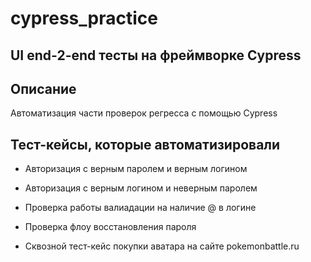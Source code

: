 # cypress_practice

<h2>UI end-2-end тесты на фреймворке Cypress</h2>


## Описание 
Автоматизация части проверок регресса с помощью Cypress

## Тест-кейсы, которые автоматизировали
* Авторизация с верным паролем и верным логином
* Авторизация c верным логином и неверным паролем
* Проверка работы валиадации на наличие @ в логине
* Проверка флоу восстановления пароля
  
* Сквозной тест-кейс покупки аватара на сайте pokemonbattle.ru
